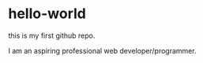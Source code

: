 # hello-world
this is my first github repo.

I am an aspiring professional web developer/programmer.
